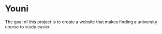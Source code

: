 # Youni

The goal of this project is to create a website that makes finding a university course to study easier.
